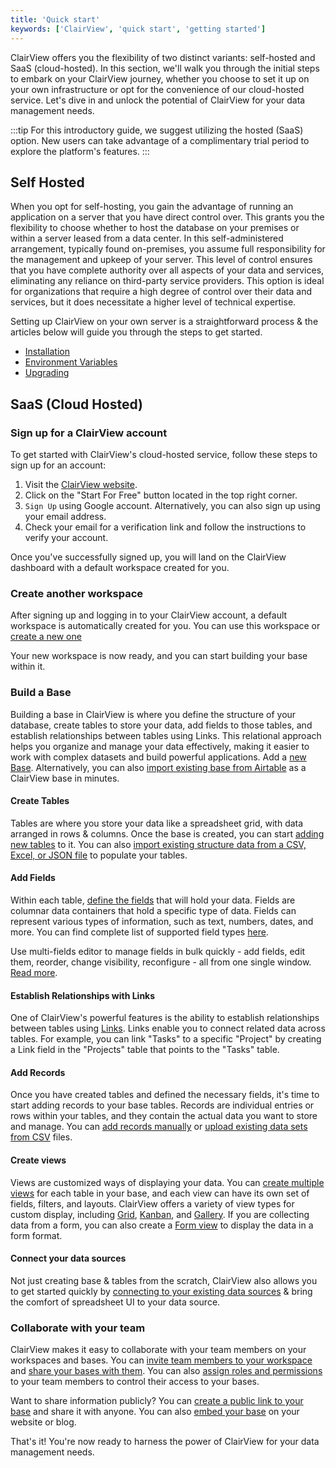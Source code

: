```yaml
---
title: 'Quick start'
keywords: ['ClairView', 'quick start', 'getting started']
---
```



ClairView offers you the flexibility of two distinct variants: self-hosted and SaaS (cloud-hosted). In this section, we'll walk you through the initial steps to embark on your ClairView journey, whether you choose to set it up on your own infrastructure or opt for the convenience of our cloud-hosted service. Let's dive in and unlock the potential of ClairView for your data management needs.

:::tip
For this introductory guide, we suggest utilizing the hosted (SaaS) option. New users can take advantage of a complimentary trial period to explore the platform's features.
:::

## Self Hosted

When you opt for self-hosting, you gain the advantage of running an application on a server that you have direct control over. This grants you the flexibility to choose whether to host the database on your premises or within a server leased from a data center. In this self-administered arrangement, typically found on-premises, you assume full responsibility for the management and upkeep of your server. This level of control ensures that you have complete authority over all aspects of your data and services, eliminating any reliance on third-party service providers. This option is ideal for organizations that require a high degree of control over their data and services, but it does necessitate a higher level of technical expertise.

Setting up ClairView on your own server is a straightforward process & the articles below will guide you through the steps to get started.

- [Installation](/getting-started/self-hosted/installation/auto-upstall)
- [Environment Variables](/getting-started/self-hosted/environment-variables)
- [Upgrading](/getting-started/self-hosted/upgrading)


## SaaS (Cloud Hosted)


### Sign up for a ClairView account

To get started with ClairView's cloud-hosted service, follow these steps to sign up for an account:

1. Visit the [ClairView website](https://www.clairview.com).
2. Click on the "Start For Free" button located in the top right corner.
3. `Sign Up` using Google account. Alternatively, you can also sign up using your email address.
4. Check your email for a verification link and follow the instructions to verify your account.

Once you've successfully signed up, you will land on the ClairView dashboard with a default workspace created for you.

### Create another workspace

After signing up and logging in to your ClairView account, a default workspace is automatically created for you. You can use this workspace or [create a new one](/workspaces/create-workspace)   

Your new workspace is now ready, and you can start building your base within it.

### Build a Base

Building a base in ClairView is where you define the structure of your database, create tables to store your data, add fields to those tables, and establish relationships between tables using Links. This relational approach helps you organize and manage your data effectively, making it easier to work with complex datasets and build powerful applications. Add a [new Base](/bases/create-base). Alternatively, you can also [import existing base from Airtable](/bases/import-base-from-airtable) as a ClairView base in minutes.

#### Create Tables

Tables are where you store your data like a spreadsheet grid, with data arranged in rows & columns. Once the base is created, you can start [adding new tables](/tables/create-table) to it. You can also [import existing structure data from a CSV, Excel, or JSON file](/tables/create-table-via-import) to populate your tables. 

#### Add Fields

Within each table, [define the fields](/fields/fields-overview) that will hold your data. Fields are columnar data containers that hold a specific type of data. Fields can represent various types of information, such as text, numbers, dates, and more. You can find complete list of supported field types [here](/fields/fields-overview).

Use multi-fields editor to manage fields in bulk quickly - add fields, edit them, reorder, change visibility, reconfigure - all from one single window. [Read more](/fields/multi-fields-editor).   

#### Establish Relationships with Links

One of ClairView's powerful features is the ability to establish relationships between tables using [Links](/fields/field-types/links-based/links). Links enable you to connect related data across tables. For example, you can link "Tasks" to a specific "Project" by creating a Link field in the "Projects" table that points to the "Tasks" table.

#### Add Records

Once you have created tables and defined the necessary fields, it's time to start adding records to your base tables. Records are individual entries or rows within your tables, and they contain the actual data you want to store and manage. You can [add records manually](/records/create-record) or [upload existing data sets from CSV](/tables/import-data-into-existing-table) files.

#### Create views

Views are customized ways of displaying your data. You can [create multiple views](/views/create-view) for each table in your base, and each view can have its own set of fields, filters, and layouts. ClairView offers a variety of view types for custom display, including [Grid](/views/view-types/grid), [Kanban](/views/view-types/kanban), and [Gallery](/views/view-types/gallery). If you are collecting data from a form, you can also create a [Form view](/views/view-types/form) to display the data in a form format. 

#### Connect your data sources

Not just creating base & tables from the scratch, ClairView also allows you to get started quickly by [connecting to your existing data sources](/data-sources/data-source-overview) & bring the comfort of spreadsheet UI to your data source. 

### Collaborate with your team

ClairView makes it easy to collaborate with your team members on your workspaces and bases. You can [invite team members to your workspace](/collaboration/workspace-collaboration) and [share your bases with them](/collaboration/base-collaboration). You can also [assign roles and permissions](/roles-and-permissions/roles-permissions-overview) to your team members to control their access to your bases.

Want to share information publicly? You can [create a public link to your base](/collaboration/share-base) and share it with anyone. You can also [embed your base](/collaboration/share-base#embeddable-frame) on your website or blog.

That's it! You're now ready to harness the power of ClairView for your data management needs.




